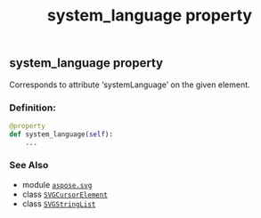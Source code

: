 ﻿---
title: system_language property
second_title: Aspose.SVG for Python via .NET API References
description: 
type: docs
weight: 870
url: /python-net/aspose.svg/svgcursorelement/system_language/
is_root: false
---

## system_language property


Corresponds to attribute ‘systemLanguage’ on the given element.
### Definition:
```python
@property
def system_language(self):
    ...
```

### See Also
* module [`aspose.svg`](../../)
* class [`SVGCursorElement`](/svg/python-net/aspose.svg/svgcursorelement)
* class [`SVGStringList`](/svg/python-net/aspose.svg.datatypes/svgstringlist)

